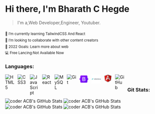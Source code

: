 # Hi there, I'm Bharath C Hegde 

> I'm a,Web Developer,Engineer, Youtuber.

<sub>🌱 I’m currently learning TailwindCSS And React</sub></br>
<sub>👯 I’m looking to collaborate with other content creators</sub></br>
<sub>🥅 2022 Goals: Learn more about web</sub></br>
<sub>💻 Free Lancing:Not Available Now</sub></br>


### Languages:


<img align="left" alt="HTML5" width="30px" src="https://cdn.jsdelivr.net/gh/devicons/devicon/icons/html5/html5-original.svg" style="padding-right:10px;" />
<img align="left" alt="CSS3" width="30px" src="https://cdn.jsdelivr.net/gh/devicons/devicon/icons/css3/css3-original.svg" style="padding-right:10px;" />
<img align="left" alt="JavaScript" width="30px" src="https://cdn.jsdelivr.net/gh/devicons/devicon/icons/javascript/javascript-original.svg" style="padding-right:10px;" />
<img align="left" alt="React" width="30px" src="https://cdn.jsdelivr.net/gh/devicons/devicon/icons/react/react-original.svg" style="padding-right:10px;" />
<img align="left" alt="MySQL" width="30px" src="https://cdn.jsdelivr.net/gh/devicons/devicon/icons/mysql/mysql-original.svg" style="padding-right:10px;" />
<img align="left" alt="Git" width="30px" src="https://cdn.jsdelivr.net/gh/devicons/devicon/icons/git/git-original.svg" style="padding-right:10px;" />
<img align="left" alt="Bootstrap" width="30px" src="https://github.com/devicons/devicon/blob/master/icons/bootstrap/bootstrap-original.svg" style="padding-right:10px;" />
<img align="left" alt="TailwindCss" width="30px" src="https://github.com/devicons/devicon/blob/master/icons/tailwindcss/tailwindcss-original-wordmark.svg" style="padding-right:10px;" />
<img align="left" alt="Angular" width="26px" src="https://github.com/devicons/devicon/blob/master/icons/angularjs/angularjs-original.svg" style="padding-right:10px;" />
<img align="left" alt="GitHub" width="30px" src="https://user-images.githubusercontent.com/3369400/139447912-e0f43f33-6d9f-45f8-be46-2df5bbc91289.png" style="padding-right:10px;" /><br/>


### Git Stats:


 <img align="center" alt="coder ACB's GitHub Stats" src="https://github-readme-streak-stats.herokuapp.com/?user=acb123web&count_private=true&theme=buefy&hide_border=false"/>
 <img align="center" alt="coder ACB's GitHub Stats" src="https://github-readme-stats.vercel.app/api?username=acb123web&count_private=true&theme=buefy&show_icons=true&hide_border=false"/>
  <img align="center" alt="coder ACB's GitHub Stats" src="https://github-readme-stats.vercel.app/api/top-langs/?username=acb123web&layout=compact&theme=buefy&show_icons=true&hide_border=false"/>
   <img align="center" alt="coder ACB's GitHub Stats" src="https://activity-graph.herokuapp.com/graph?username=acb123web&bg_color=ffffff&color=ff3961&line=7a58d5&point=b39eff&area=true&hide_border=true"/>




[website]: https://acbresume.000webhostapp.com/
[youtube]: https://www.youtube.com/channel/UC2-M285foDugCO0f1hsyaaQ
